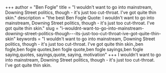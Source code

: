 +++
author = "Ben Fogle"
title = "I wouldn't want to go into mainstream, Downing Street politics, though - it's just too cut-throat. I've got quite thin skin."
description = "the best Ben Fogle Quote: I wouldn't want to go into mainstream, Downing Street politics, though - it's just too cut-throat. I've got quite thin skin."
slug = "i-wouldnt-want-to-go-into-mainstream-downing-street-politics-though---its-just-too-cut-throat-ive-got-quite-thin-skin"
keywords = "I wouldn't want to go into mainstream, Downing Street politics, though - it's just too cut-throat. I've got quite thin skin.,ben fogle,ben fogle quotes,ben fogle quote,ben fogle sayings,ben fogle saying,quotes, sayings,quote, saying, motivation"
+++
I wouldn't want to go into mainstream, Downing Street politics, though - it's just too cut-throat. I've got quite thin skin.
